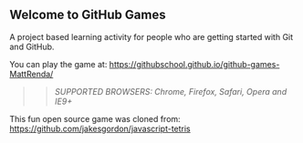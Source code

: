 ## Welcome to GitHub Games

A project based learning activity for people who are getting started with Git and GitHub.

You can play the game at: https://githubschool.github.io/github-games-MattRenda/

>> _*SUPPORTED BROWSERS*: Chrome, Firefox, Safari, Opera and IE9+_

This fun open source game was cloned from: https://github.com/jakesgordon/javascript-tetris
